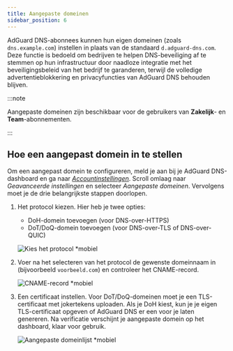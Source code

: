 ```yaml
---
title: Aangepaste domeinen
sidebar_position: 6
---
```


AdGuard DNS-abonnees kunnen hun eigen domeinen (zoals `dns.example.com`) instellen in plaats van de standaard `d.adguard-dns.com`. Deze functie is bedoeld om bedrijven te helpen DNS-beveiliging af te stemmen op hun infrastructuur door naadloze integratie met het beveiligingsbeleid van het bedrijf te garanderen, terwijl de volledige advertentieblokkering en privacyfuncties van AdGuard DNS behouden blijven.

:::note

Aangepaste domeinen zijn beschikbaar voor de gebruikers van **Zakelijk**- en **Team**-abonnementen.

:::

## Hoe een aangepast domein in te stellen

Om een aangepast domein te configureren, meld je aan bij je AdGuard DNS-dashboard en ga naar [_Accountinstellingen_](https://adguard-dns.io/en/dashboard/account). Scroll omlaag naar _Geavanceerde instellingen_ en selecteer _Aangepaste domeinen_. Vervolgens moet je de drie belangrijkste stappen doorlopen.

1. Het protocol kiezen. Hier heb je twee opties:

    - DoH-domein toevoegen (voor DNS-over-HTTPS)
    - DoT/DoQ-domein toevoegen (voor DNS-over-TLS of DNS-over-QUIC)

   ![Kies het protocol \*mobiel](https://cdn.adtidy.org/content/release_notes/dns/v2-15/picture_en_1.png)

2. Voer na het selecteren van het protocol de gewenste domeinnaam in (bijvoorbeeld `voorbeeld.com`) en controleer het CNAME-record.

   ![CNAME-record \*mobiel](https://cdn.adtidy.org/content/release_notes/dns/v2-15/picture_en_2.png)

3. Een certificaat instellen. Voor DoT/DoQ-domeinen moet je een TLS-certificaat met jokertekens uploaden. Als je DoH kiest, kun je je eigen TLS-certificaat opgeven of AdGuard DNS er een voor je laten genereren. Na verificatie verschijnt je aangepaste domein op het dashboard, klaar voor gebruik.

   ![Aangepaste domeinlijst \*mobiel](https://cdn.adtidy.org/content/release_notes/dns/v2-15/picture_en_3.png)
